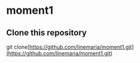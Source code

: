 # moment1

<h2>Clone this repository</h2>

git clone[https://github.com/linemaria/moment1.git](https://github.com/linemaria/moment1.git)

